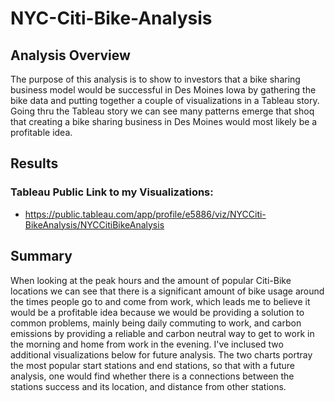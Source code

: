 # NYC-Citi-Bike-Analysis

## Analysis Overview
The purpose of this analysis is to show to investors that a bike sharing business model would be successful in Des Moines Iowa by gathering the bike data and putting together a couple of visualizations in a Tableau story. Going thru the Tableau story we can see many patterns emerge that shoq that creating a bike sharing business in Des Moines would most likely be a profitable idea. 

## Results

### Tableau Public Link to my Visualizations: 
* https://public.tableau.com/app/profile/e5886/viz/NYCCiti-BikeAnalysis/NYCCitiBikeAnalysis

## Summary 

When looking at the peak hours and the amount of popular Citi-Bike locations we can see that there is a significant amount of bike usage around the times people go to and come from work, which leads me to believe it would be a profitable idea because we would be providing a solution to common problems, mainly being daily commuting to work, and carbon emissions by providing a reliable and carbon neutral way to get to work in the morning and home from work in the evening. I've inclused two additional visualizations below for future analysis. The two charts portray the most popular start stations and end stations, so that with a future analysis, one would find whether there is a connections between the stations success and its location, and distance from other stations. 

